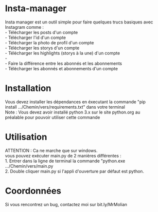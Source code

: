 # Insta-manager
Insta manager est un outil simple pour faire quelques trucs basiques avec Instagram comme :        
            - Télécharger les posts d'un compte  
            - Télécharger l'id d'un compte            
            - Télécharger la photo de profil d'un compte      
            - Télécharger les storys d'un compte      
            - Télécharger les highlights (storys à la une) d'un compte      
            -      
            - Faire la différence entre les abonnés et les abonnements      
            - Télécharger les abonnés et abonnements d'un compte 
# Installation
  Vous devez installer les dépendances en éxecutant la commande "pip install .../Chemin/vers/requirements.txt" dans votre terminal      
  Note : Vous devez avoir installé python 3.x sur le site python.org au préalable pour pouvoir utiliser cette commande

# Utilisation
  ATTENTION : Ca ne marche que sur windows.             
  vous pouvez exécuter main.py de 2 manières différentes :      
        1. Entrer dans la ligne de terminal la commande "python.exe .../Chemin/vers/main.py      
        2. Double cliquer main.py si l'appli d'ouverture par défaut est python.
# Coordonnées 
  Si vous rencontrez un bug, contactez moi sur bit.ly/MrMolian 
